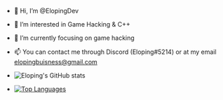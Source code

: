 - 👋 Hi, I’m @ElopingDev
- 👀 I’m interested in Game Hacking & C++
- 🌱 I’m currently focusing on game hacking
- 📫 You can contact me through Discord (Eloping#5214) or at my email elopingbuisness@gmail.com

- ![Eloping's GitHub stats](https://github-readme-stats.vercel.app/api?username=ElopingDev&show_icons=true&theme=jolly)

- [![Top Languages](https://github-readme-stats.vercel.app/api/top-langs/?username=ElopingDev&layout=compact&theme=jolly)](https://github.com/anuraghazra/github-readme-stats)


<!---
ElopingDev/ElopingDev is a ✨ special ✨ repository because its `README.md` (this file) appears on your GitHub profile.
You can click the Preview link to take a look at your changes.
--->
